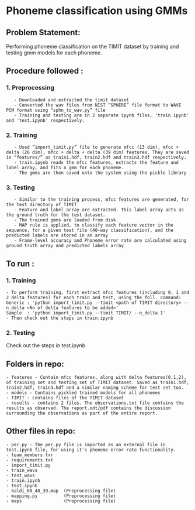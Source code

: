 # Phoneme classification using GMMs

## Problem Statement:
Performing phoneme classification on the TIMIT dataset by training and testing gmm models for each phoneme.

## Procedure followed :
### 1. Preprocessing
       - Downloaded and extracted the timit dataset
       - Converted the wav files from NIST “SPHERE” file format to WAVE PCM format using “sphn_to_wav.py” file
       - Training and testing are in 2 separate ipynb files, 'train.ipynb' and 'test.ipynb' respectively.

### 2. Training
       - Used “import_timit.py” file to generate mfcc (13 dim), mfcc + delta (26 dim), mfcc + delta + delta (39 dim) features. They are saved in “features/” as train1.hdf, train2.hdf and train3.hdf respectively.
       - train.ipynb reads the mfcc features, extracts the feature and label array, and fits a gmm for each phoneme. 
       - The gmms are then saved onto the system using the pickle library 

### 3. Testing
       - Similar to the training process, mfcc features are generated, for the test directory of TIMIT
       - Feature and label array are extracted. This label array acts as the ground truth for the test dataset.
       - The trained gmms are loaded from disk. 
       - MAP rule is applied, to classify each feature vector in the sequence, for a given test file (40-way classification), and the predicted labels are stored in an array
       - Frame-level accuracy and Phoneme error rate are calculated using ground truth array and predicted labels array

## To run :
### 1. Training
    - To perform training, first extract mfcc features (including 0, 1 and 2 delta features) for each train and test, using the foll. command:
	Generic : 'python import_timit.py --timit <path of TIMIT directory> --n_delta <No of delta features to be added>'
	Sample  : 'python import_timit.py --timit TIMIT/ --n_delta 1'
    - Then check out the steps in train.ipynb

### 2. Testing
Check out the steps in test.ipynb

## Folders in repo:
    - features - Contain mfcc features, along with delta features(0,1,2), of training set and testing set of TIMIT dataset. Saved as train1.hdf, train2.hdf, train3.hdf and a similar naming scheme for test set too.
    - models - Contains pickled trained models for all phonemes
    - TIMIT - contains files of the TIMIT dataset
    - results - contains 2 files. The observations.txt file contains the results as observed. The report.odt/pdf contains the discussion surrounding the observations as part of the entire report.

## Other files in repo:
    - per.py - The per.py file is imported as an external file in test.ipynb file, for using it's phoneme error rate functionality.
    - team_members.txr
    - requirements.txt
    - import_timit.py
    - train_wavs
    - test_wavs 
    - train.ipynb
    - test.ipynb
    - kaldi_60_48_39.map  (Preprocessing file) 
    - mapping.py          (Preprocessing file) 
    - maps                (Preprocessing file)
